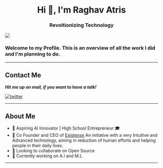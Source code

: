<h1 align="center">Hi 👋, I'm Raghav Atris</h1>
<h3 align="center">Revoltionizing Technology</h3>

![](https://komarev.com/ghpvc/?username=RaghavAtris69)

### Welcome to my Profile. This is an overview of all the work I did and I'm planning to do.

---

## Contact Me

***Hit me up on mail, if you want to have a talk!***

<a href="mailto:atharvaaingle@gmail.com" target="_blank"><img src="https://img.shields.io/badge/Gmail-D14836?style=for-the-badge&logo=gmail&logoColor=white" alt="twitter"></a>

---

## About Me
- 🔭 Aspiring AI Innovator | High School Entrepreneur 🎓
- 🚀 Co Founder and CEO of [Existense]() An initiative with a very Intuitive and Advanced technology, aiming in reduction of human efforts and helping people in their daily lives. 
- 👯 Looking to collaborate on Open Source 
- 💪 Currently working on A.I and M.L
---
